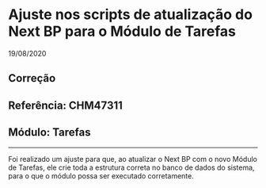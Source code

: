 # Ajuste nos scripts de atualização do Next BP para o Módulo de Tarefas
19/08/2020
## Correção
## Referência: CHM47311
## Módulo: Tarefas
***

Foi realizado um ajuste para que, ao atualizar o Next BP com o novo Módulo de Tarefas, ele crie toda a estrutura correta no banco de dados do sistema, para o que o módulo possa ser executado corretamente.
